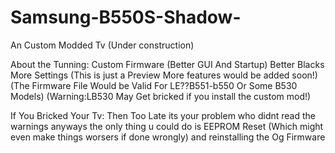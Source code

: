 # Samsung-B550S-Shadow-
An Custom Modded Tv (Under construction)

About the Tunning:
Custom Firmware (Better GUI And Startup)
Better Blacks 
More Settings
(This is just a Preview More features would be added soon!)
(The Firmware File Would be Valid For LE??B551-b550 Or Some B530 Models)
(Warning:LB530 May Get bricked if you install the custom mod!)


If You Bricked Your Tv:
Then Too Late its your problem who didnt read the warnings anyways the only thing u could do is EEPROM Reset (Which might even make things worsers if done wrongly) and reinstalling the Og Firmware 

